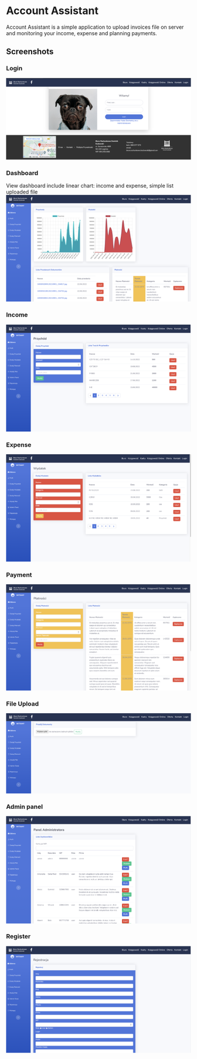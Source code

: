 # Account Assistant
Account Assistant is a simple application to upload invoices file on server and monitoring your income, expense and planning payments.
 ## Screenshots
### Login
![Login look](./imageAccount/login.png)
 ### Dashboard
 View dashboard include linear chart: income and expense, simple list uploaded file
![Dashboard look](./imageAccount/dashboard.png)
 ### Income
![Income look](./imageAccount/income.png)
 ### Expense
![Expense look](./imageAccount/expense.png)
 ### Payment
![Payment look](./imageAccount/payment.png)
 ### File Upload
![File Upload look](./imageAccount/uploadfile.png)
 ### Admin panel
![Admin Panel look](./imageAccount/user.png)
 ### Register
![Admin Panel look](./imageAccount/register.png)
